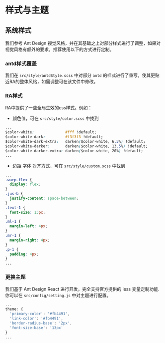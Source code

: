 # 样式与主题

## 系统样式

我们参考 Ant Design 视觉风格，并在其基础之上对部分样式进行了调整，如果对视觉风格有额外的要求，推荐使用以下的方式进行定制。

### antd样式覆盖

我们在 `src/style/antdStyle.scss` 中对部分 `antd` 的样式进行了重写，使其更贴近RA的整体风格，如需调整可在该文件中修改。

### RA样式

RA中提供了一些全局生效的css样式。例如：

- 颜色值，可在 `src/style/color.scss` 中找到

```css
...
$color-white:              #fff !default;
$color-white-dark:         #f3f3f3 !default;
$color-white-dark-extra:   darken($color-white, 6.5%) !default;
$color-white-darker:       darken($color-white, 13.5%) !default;
$color-white-darker-extra: darken($color-white, 20%) !default;
...
```

- 边距 字体 对齐方式，可在 `src/style/custom.scss` 中找到

```css
...
.warp-flex {
  display: flex;
}
.jus-b {
  justify-content: space-between;
}
.text-1 {
  font-size: 13px;
}
.ml-1 {
  margin-left: 4px;
}
.mr-1 {
  margin-right: 4px;
}
.p-1 {
  padding: 4px;
}
...
```

### 更换主题

我们基于 Ant Design React 进行开发，完全支持官方提供的 less 变量定制功能. 你可以在 `src/config/setting.js` 中对主题进行配置。

```javascript
...
theme: {
  'primary-color': '#fb4491',
  'link-color': '#fb4491',
  'border-radius-base': '2px',
  'font-size-base': '13px'
}
...
```